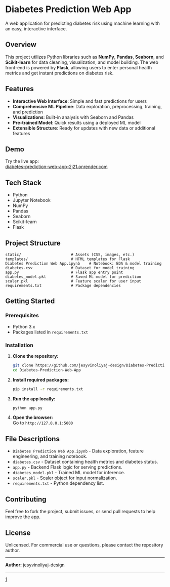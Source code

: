 # Diabetes Prediction Web App

A web application for predicting diabetes risk using machine learning with an easy, interactive interface.

## Overview

This project utilizes Python libraries such as **NumPy**, **Pandas**, **Seaborn**, and **Scikit-learn** for data cleaning, visualization, and model building. The web front-end is powered by **Flask**, allowing users to enter personal health metrics and get instant predictions on diabetes risk.

## Features

- **Interactive Web Interface**: Simple and fast predictions for users
- **Comprehensive ML Pipeline**: Data exploration, preprocessing, training, and prediction
- **Visualizations**: Built-in analysis with Seaborn and Pandas
- **Pre-trained Model**: Quick results using a deployed ML model
- **Extensible Structure**: Ready for updates with new data or additional features

## Demo

Try the live app:  
[diabetes-prediction-web-app-2j21.onrender.com](https://diabetes-prediction-web-app-2j21.onrender.com/)

## Tech Stack

- Python
- Jupyter Notebook
- NumPy
- Pandas
- Seaborn
- Scikit-learn
- Flask

## Project Structure

```
static/                      # Assets (CSS, images, etc.)
templates/                   # HTML templates for Flask
Diabetes Prediction Web App.ipynb    # Notebook: EDA & model training
diabetes.csv                 # Dataset for model training
app.py                       # Flask app entry point
diabetes_model.pkl           # Saved ML model for prediction
scaler.pkl                   # Feature scaler for user input
requirements.txt             # Package dependencies
```

## Getting Started

### Prerequisites

- Python 3.x
- Packages listed in `requirements.txt`

### Installation

1. **Clone the repository:**

   ```bash
   git clone https://github.com/jesyvinoliyaj-design/Diabetes-Prediction-Web-App.git
   cd Diabetes-Prediction-Web-App
   ```

2. **Install required packages:**

   ```bash
   pip install -r requirements.txt
   ```

3. **Run the app locally:**

   ```bash
   python app.py
   ```

4. **Open the browser:**  
   Go to `http://127.0.0.1:5000`

## File Descriptions

- `Diabetes Prediction Web App.ipynb` - Data exploration, feature engineering, and training notebook.
- `diabetes.csv` - Dataset containing health metrics and diabetes status.
- `app.py` - Backend Flask logic for serving predictions.
- `diabetes_model.pkl` - Trained ML model for inference.
- `scaler.pkl` - Scaler object for input normalization.
- `requirements.txt` - Python dependency list.

## Contributing

Feel free to fork the project, submit issues, or send pull requests to help improve the app.

## License

Unlicensed. For commercial use or questions, please contact the repository author.

***

**Author:** [jesyvinoliyaj-design](https://github.com/jesyvinoliyaj-design)

***

[1](https://github.com/jesyvinoliyaj-design/Diabetes-Prediction-Web-App)
